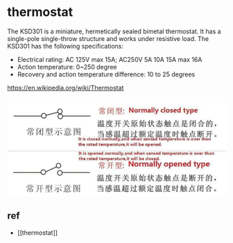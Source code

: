 
# thermostat

The KSD301 is a miniature, hermetically sealed bimetal thermostat. It has a single-pole single-throw structure and works under resistive load. The KSD301 has the following specifications: 

- Electrical rating: AC 125V max 15A; AC250V 5A 10A 15A max 16A
- Action temperature: 0~250 degree
- Recovery and action temperature difference: 10 to 25 degrees

https://en.wikipedia.org/wiki/Thermostat

![](2023-10-07-18-18-11.png)


## ref 

- [[thermostat]]